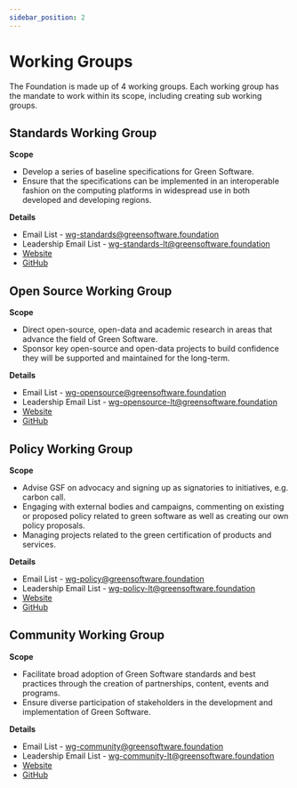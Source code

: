 ```yaml
---
sidebar_position: 2
---
```


# Working Groups

The Foundation is made up of 4 working groups. Each working group has the mandate to work within its scope, including creating sub working groups.

## Standards Working Group

**Scope**

* Develop a series of baseline specifications for Green Software. 
* Ensure that the specifications can be implemented in an interoperable fashion on the computing platforms in widespread use in both developed and developing regions.

**Details**

* Email List - [wg-standards@greensoftware.foundation](mailto:wg-standards@greensoftware.foundation)
* Leadership Email List - [wg-standards-lt@greensoftware.foundation](mailto:wg-standards-lt@greensoftware.foundation)
* [Website](standards.greensoftware.foundation)
* [GitHub](https://github.com/Green-Software-Foundation/wg-standards)

## Open Source Working Group

**Scope**

* Direct open-source, open-data and academic research in areas that advance the field of Green Software.
* Sponsor key open-source and open-data projects to build confidence they will be supported and maintained for the long-term.

**Details**

* Email List - [wg-opensource@greensoftware.foundation](mailto:wg-opensource@greensoftware.foundation)
* Leadership Email List - [wg-opensource-lt@greensoftware.foundation](mailto:wg-opensource-lt@greensoftware.foundation)
* [Website](opensource.greensoftware.foundation)
* [GitHub](https://github.com/Green-Software-Foundation/wg-opensource)

## Policy Working Group

**Scope**

* Advise GSF on advocacy and signing up as signatories to initiatives, e.g. carbon call.
* Engaging with external bodies and campaigns, commenting on existing or proposed policy related to green software as well as creating our own policy proposals.
* Managing projects related to the green certification of products and services.

**Details**

* Email List - [wg-policy@greensoftware.foundation](mailto:wg-policy@greensoftware.foundation)
* Leadership Email List - [wg-policy-lt@greensoftware.foundation](mailto:wg-policy-lt@greensoftware.foundation)
* [Website](policy.greensoftware.foundation)
* [GitHub](https://github.com/Green-Software-Foundation/wg-policy)

## Community Working Group

**Scope**

* Facilitate broad adoption of Green Software standards and best practices through the creation of partnerships, content, events and programs.
* Ensure diverse participation of stakeholders in the development and implementation of Green Software.

**Details**

* Email List - [wg-community@greensoftware.foundation](mailto:wg-community@greensoftware.foundation)
* Leadership Email List - [wg-community-lt@greensoftware.foundation](mailto:wg-community-lt@greensoftware.foundation)
* [Website](community.greensoftware.foundation)
* [GitHub](https://github.com/Green-Software-Foundation/wg-community)
